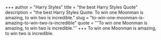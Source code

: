 +++
author = "Harry Styles"
title = "the best Harry Styles Quote"
description = "the best Harry Styles Quote: To win one Moonman is amazing, to win two is incredible."
slug = "to-win-one-moonman-is-amazing-to-win-two-is-incredible"
quote = '''To win one Moonman is amazing, to win two is incredible.'''
+++
To win one Moonman is amazing, to win two is incredible.
